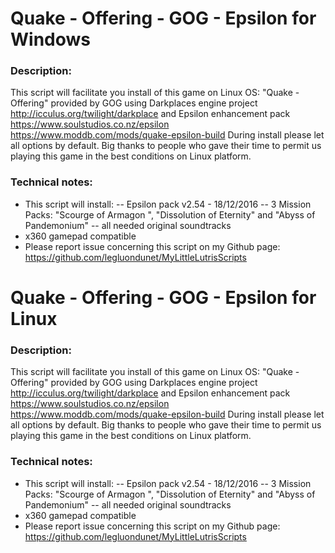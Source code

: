 # Quake - Offering - GOG - Epsilon for Windows

### Description:
This script will facilitate you install of this game on Linux OS:
"Quake - Offering" provided by GOG using Darkplaces engine project  
http://icculus.org/twilight/darkplace
and Epsilon enhancement pack 
https://www.soulstudios.co.nz/epsilon 
https://www.moddb.com/mods/quake-epsilon-build
During install please let all options by default.
Big thanks to people who gave their time to permit us playing this game in the best conditions on Linux platform.

### Technical notes:
- This script will install:
-- Epsilon pack v2.54 - 18/12/2016
-- 3 Mission Packs: "Scourge of Armagon ", "Dissolution of Eternity" and "Abyss of Pandemonium"
-- all needed original soundtracks
- x360 gamepad compatible
- Please report issue concerning this script on my Github page:
https://github.com/legluondunet/MyLittleLutrisScripts

# Quake - Offering - GOG - Epsilon for Linux

### Description:
This script will facilitate you install of this game on Linux OS:
"Quake - Offering" provided by GOG using Darkplaces engine project  
http://icculus.org/twilight/darkplace
and Epsilon enhancement pack 
https://www.soulstudios.co.nz/epsilon 
https://www.moddb.com/mods/quake-epsilon-build
During install please let all options by default.
Big thanks to people who gave their time to permit us playing this game in the best conditions on Linux platform.

### Technical notes:
- This script will install:
-- Epsilon pack v2.54 - 18/12/2016
-- 3 Mission Packs: "Scourge of Armagon ", "Dissolution of Eternity" and "Abyss of Pandemonium"
-- all needed original soundtracks
- x360 gamepad compatible
- Please report issue concerning this script on my Github page:
https://github.com/legluondunet/MyLittleLutrisScripts
